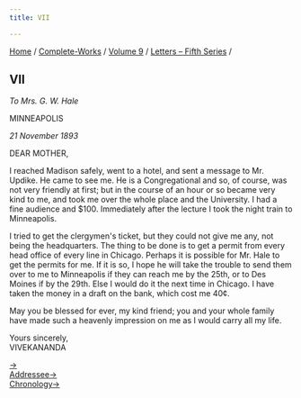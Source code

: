```yaml
---
title: VII

---
```



[Home](../../../index.htm) / [Complete-Works](../../complete_works.htm)
/ [Volume 9](../volume_9_contents.htm) / [Letters – Fifth
Series](letters_fifth_series_contents.htm) /



## VII

*To Mrs. G. W. Hale*

MINNEAPOLIS

*21 November 1893*

DEAR MOTHER,

I reached Madison safely, went to a hotel, and sent a message to Mr.
Updike. He came to see me. He is a Congregational and so, of course, was
not very friendly at first; but in the course of an hour or so became
very kind to me, and took me over the whole place and the University. I
had a fine audience and $100. Immediately after the lecture I took the
night train to Minneapolis.

I tried to get the clergymen's ticket, but they could not give me any,
not being the headquarters. The thing to be done is to get a permit from
every head office of every line in Chicago. Perhaps it is possible for
Mr. Hale to get the permits for me. If it is so, I hope he will take the
trouble to send them over to me to Minneapolis if they can reach me by
the 25th, or to Des Moines if by the 29th. Else I would do it the next
time in Chicago. I have taken the money in a draft on the bank, which
cost me 40¢.

May you be blessed for ever, my kind friend; you and your whole family
have made such a heavenly impression on me as I would carry all my life.

Yours sincerely,  
VIVEKANANDA

[→  
](008_mother.htm)[Addressee→](008_mother.htm)  
[Chronology→](008_mother.htm)


